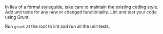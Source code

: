 In lieu of a formal styleguide, take care to maintain the existing coding style. 
Add unit tests for any new or changed functionality. 
Lint and test your code using Grunt.

Run `grunt` at the root to lint and run all the unit tests.
